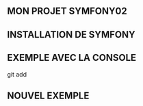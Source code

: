## MON PROJET SYMFONY02

## INSTALLATION DE SYMFONY

## EXEMPLE AVEC LA CONSOLE
git add

## NOUVEL EXEMPLE